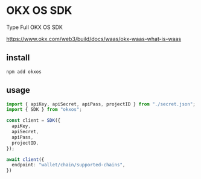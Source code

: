 # OKX OS SDK

Type Full OKX OS SDK

https://www.okx.com/web3/build/docs/waas/okx-waas-what-is-waas

## install

```
npm add okxos
```

## usage

```ts
import { apiKey, apiSecret, apiPass, projectID } from "./secret.json";
import { SDK } from "okxos";

const client = SDK({
  apiKey,
  apiSecret,
  apiPass,
  projectID,
});

await client({
  endpoint: "wallet/chain/supported-chains",
})
```